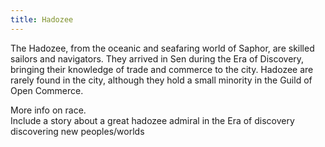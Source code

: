 ```yaml
---
title: Hadozee
---
```

The Hadozee, from the oceanic and seafaring world of Saphor, are skilled sailors and navigators. They arrived in Sen during the Era of Discovery, bringing their knowledge of trade and commerce to the city. Hadozee are rarely found in the city, although they hold a small minority in the Guild of Open Commerce. 

<!--more-->

<div class="todo">More info on race.</div>
<div class="todo">Include a story about a great hadozee admiral in the Era of discovery discovering new peoples/worlds</div>